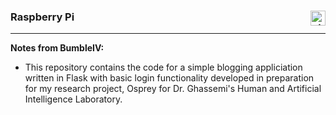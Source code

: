 ### Raspberry Pi <img align="right" alt="git" width="24px" src="https://user-images.githubusercontent.com/67522964/147623227-9dbfbed3-bd34-46d7-9a02-ca11fff50add.png" />

___
**Notes from BumbleIV:** 
- This repository contains the code for a simple blogging appliciation written in Flask with basic login functionality developed in preparation for my research project, Osprey for Dr. Ghassemi's Human and Artificial Intelligence Laboratory.
